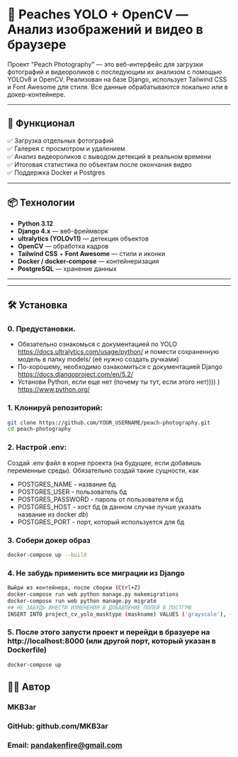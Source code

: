 # 🍑 Peaches YOLO + OpenCV — Анализ изображений и видео в браузере

Проект "Peach Photography" — это веб-интерфейс для загрузки фотографий и видеороликов с последующим их анализом с помощью YOLOv8 и OpenCV. Реализован на базе Django, использует Tailwind CSS и Font Awesome для стиля. Все данные обрабатываются локально или в докер-контейнере.

---

## 🌟 Функционал

✅ Загрузка отдельных фотографий  
✅ Галерея с просмотром и удалением  
✅ Анализ видеороликов с выводом детекций в реальном времени  
✅ Итоговая статистика по объектам после окончания видео  
✅ Поддержка Docker и Postgres  

---

## 📦 Технологии

- **Python 3.12**
- **Django 4.x** — веб-фреймворк
- **ultralytics (YOLOv11)** — детекция объектов
- **OpenCV** — обработка кадров
- **Tailwind CSS** + **Font Awesome** — стили и иконки
- **Docker / docker-compose** — контейнеризация
- **PostgreSQL** — хранение данных

---


---

## 🛠️ Установка

### 0. Предустановки.
- Обязательно ознакомься с документацией по YOLO https://docs.ultralytics.com/usage/python/ и помести сохраненную модель в папку models/ (её нужно создать ручками)
- По-хорошему, необходимо ознакомиться с документацией Django https://docs.djangoproject.com/en/5.2/
- Установи Python, если еще нет (почему ты тут, если этого нет)))) ) https://www.python.org/

### 1. Клонируй репозиторий:
```bash
git clone https://github.com/YOUR_USERNAME/peach-photography.git
cd peach-photography
```

### 2. Настрой .env:
Создай .env файл в корне проекта (на будущее, если добавишь переменные среды).
Обязательно создай такие сущности, как
- POSTGRES_NAME - название бд
- POSTGRES_USER - пользователь бд
- POSTGRES_PASSWORD - пароль от пользователя и бд
- POSTGRES_HOST - хост бд (в данном случае лучше указать название из docker *db*)
- POSTGRES_PORT - порт, который используется для бд

### 3. Собери докер образ
```bash
docker-compose up --build
```

### 4. Не забудь применить все миграции из Django
```bash
Выйди из контейнера, после сборки (Ctrl+Z)
docker-compose run web python manage.py makemigrations
docker-compose run web python manage.py migrate
## НЕ ЗАБУДЬ ВНЕСТИ ИЗМЕНЕНИЯ В ДОБАВЛЕНИЕ ПОЛЕЙ В ПОСТГРЮ
INSERT INTO project_cv_yolo_masktype (maskname) VALUES ('grayscale'), ('edges'), ('hsv'), ('lab'), ('luv'), ('rgb'), ('binary'), ('gauss');
```

### 5. После этого запусти проект и перейди в бразуере на http://localhost:8000 (или другой порт, который указан в Dockerfile)
```bash
docker-compose up
```

## 👨‍💻 Автор
### MKB3ar
### GitHub: github.com/MKB3ar
### Email: pandakenfire@gmail.com
